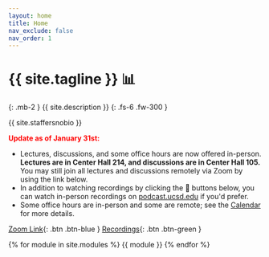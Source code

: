 ```yaml
---
layout: home
title: Home
nav_exclude: false
nav_order: 1
---
```


# {{ site.tagline }} 📊
{: .mb-2 }
{{ site.description }}
{: .fs-6 .fw-300 }

{{ site.staffersnobio }}

<b style='color: red'>Update as of January 31st:</b>
- Lectures, discussions, and some office hours are now offered in-person. **Lectures are in Center Hall 214, and discussions are in Center Hall 105.** You may still join all lectures and discussions remotely via Zoom by using the link below.
- In addition to watching recordings by clicking the 🎥 buttons below, you can watch in-person recordings on [podcast.ucsd.edu](https://podcast.ucsd.edu) if you'd prefer.
- Some office hours are in-person and some are remote; see the [Calendar](../calendar) for more details.


[Zoom Link](https://ucsd.zoom.us/j/96971704832){: .btn .btn-blue } [Recordings](https://www.youtube.com/playlist?list=PLDNbnocpJUhZDpPKmmbgXAuZqYYPhC0D-){: .btn .btn-green }

{% for module in site.modules %}
{{ module }}
{% endfor %}
